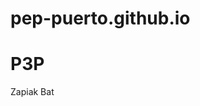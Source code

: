 # pep-puerto.github.io

<html lang="en">
<head>
    <meta charset="UTF-8">
    <meta name="viewport" content="width=device-width, initial-scale=1.0">
   	<link rel = "icon" href = "txiki.png" size = "16x16" type = "image/png">	
    <title>Document</title>
</head>
<body>
    <h1> P3P </h1>
    <P> Zapiak Bat </P>
</body>
</html>

